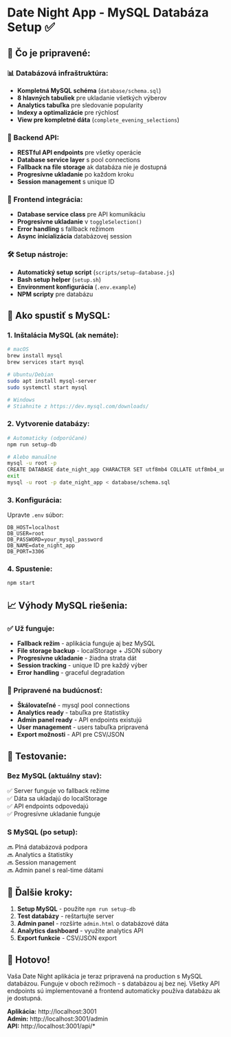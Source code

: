 # Date Night App - MySQL Databáza Setup ✅

## 🎉 Čo je pripravené:

### 📊 Databázová infraštruktúra:
- **Kompletná MySQL schéma** (`database/schema.sql`)
- **8 hlavných tabuliek** pre ukladanie všetkých výberov
- **Analytics tabuľka** pre sledovanie popularity
- **Indexy a optimalizácie** pre rýchlosť
- **View pre kompletné dáta** (`complete_evening_selections`)

### 🔧 Backend API:
- **RESTful API endpoints** pre všetky operácie
- **Database service layer** s pool connections
- **Fallback na file storage** ak databáza nie je dostupná
- **Progresívne ukladanie** po každom kroku
- **Session management** s unique ID

### 💾 Frontend integrácia:
- **Database service class** pre API komunikáciu
- **Progresívne ukladanie** v `toggleSelection()`
- **Error handling** s fallback režimom
- **Async inicializácia** databázovej session

### 🛠️ Setup nástroje:
- **Automatický setup script** (`scripts/setup-database.js`)
- **Bash setup helper** (`setup.sh`)
- **Environment konfigurácia** (`.env.example`)
- **NPM scripty** pre databázu

## 🚀 Ako spustiť s MySQL:

### 1. Inštalácia MySQL (ak nemáte):
```bash
# macOS
brew install mysql
brew services start mysql

# Ubuntu/Debian
sudo apt install mysql-server
sudo systemctl start mysql

# Windows
# Stiahnite z https://dev.mysql.com/downloads/
```

### 2. Vytvorenie databázy:
```bash
# Automaticky (odporúčané)
npm run setup-db

# Alebo manuálne
mysql -u root -p
CREATE DATABASE date_night_app CHARACTER SET utf8mb4 COLLATE utf8mb4_unicode_ci;
exit
mysql -u root -p date_night_app < database/schema.sql
```

### 3. Konfigurácia:
Upravte `.env` súbor:
```env
DB_HOST=localhost
DB_USER=root
DB_PASSWORD=your_mysql_password
DB_NAME=date_night_app
DB_PORT=3306
```

### 4. Spustenie:
```bash
npm start
```

## 📈 Výhody MySQL riešenia:

### ✅ Už funguje:
- **Fallback režim** - aplikácia funguje aj bez MySQL
- **File storage backup** - localStorage + JSON súbory
- **Progresívne ukladanie** - žiadna strata dát
- **Session tracking** - unique ID pre každý výber
- **Error handling** - graceful degradation

### 🔮 Pripravené na budúcnosť:
- **Škálovateľné** - mysql pool connections
- **Analytics ready** - tabuľka pre štatistiky
- **Admin panel ready** - API endpoints existujú
- **User management** - users tabuľka pripravená
- **Export možnosti** - API pre CSV/JSON

## 🎯 Testovanie:

### Bez MySQL (aktuálny stav):
✅ Server funguje vo fallback režime  
✅ Dáta sa ukladajú do localStorage  
✅ API endpoints odpovedajú  
✅ Progresívne ukladanie funguje  

### S MySQL (po setup):
🔜 Plná databázová podpora  
🔜 Analytics a štatistiky  
🔜 Session management  
🔜 Admin panel s real-time dátami  

## 📝 Ďalšie kroky:

1. **Setup MySQL** - použite `npm run setup-db`
2. **Test databázy** - reštartujte server
3. **Admin panel** - rozšírte `admin.html` o databázové dáta
4. **Analytics dashboard** - využite analytics API
5. **Export funkcie** - CSV/JSON export

## 🎊 Hotovo!

Vaša Date Night aplikácia je teraz pripravená na production s MySQL databázou. Funguje v oboch režimoch - s databázou aj bez nej. Všetky API endpoints sú implementované a frontend automaticky používa databázu ak je dostupná.

**Aplikácia:** http://localhost:3001  
**Admin:** http://localhost:3001/admin  
**API:** http://localhost:3001/api/*
